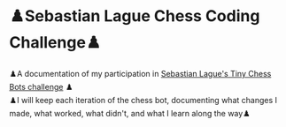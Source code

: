 # ♟️Sebastian Lague Chess Coding Challenge♟️
♟️A documentation of my participation in [Sebastian Lague's Tiny Chess Bots challenge](https://www.youtube.com/watch?v=iScy18pVR58&ab_channel=SebastianLague) ♟️\
♟️I will keep each iteration of the chess bot, documenting what changes I made, what worked, what didn't, and what I learn along the way♟️
